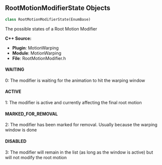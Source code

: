 ## RootMotionModifierState Objects

```python
class RootMotionModifierState(EnumBase)
```

The possible states of a Root Motion Modifier

**C++ Source:**

- **Plugin**: MotionWarping
- **Module**: MotionWarping
- **File**: RootMotionModifier.h

<a id="unreal.RootMotionModifierState.WAITING"></a>

#### WAITING

0: The modifier is waiting for the animation to hit the warping window

<a id="unreal.RootMotionModifierState.ACTIVE"></a>

#### ACTIVE

1: The modifier is active and currently affecting the final root motion

<a id="unreal.RootMotionModifierState.MARKED_FOR_REMOVAL"></a>

#### MARKED_FOR_REMOVAL

2: The modifier has been marked for removal. Usually because the warping window is done

<a id="unreal.RootMotionModifierState.DISABLED"></a>

#### DISABLED

3: The modifier will remain in the list (as long as the window is active) but will not modify the root motion

<a id="unreal.MotionWarpRotationType"></a>